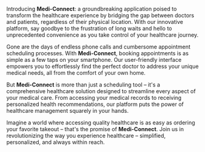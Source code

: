 Introducing **Medi-Connect**: a groundbreaking application poised to transform the healthcare experience by bridging the gap between doctors and patients, regardless of their physical location. With our innovative platform, say goodbye to the frustration of long waits and hello to unprecedented convenience as you take control of your healthcare journey.

Gone are the days of endless phone calls and cumbersome appointment scheduling processes. With **Medi-Connect**, booking appointments is as simple as a few taps on your smartphone. Our user-friendly interface empowers you to effortlessly find the perfect doctor to address your unique medical needs, all from the comfort of your own home.

But **Medi-Connect** is more than just a scheduling tool – it's a comprehensive healthcare solution designed to streamline every aspect of your medical care. From accessing your medical records to receiving personalized health recommendations, our platform puts the power of healthcare management squarely in your hands.

Imagine a world where accessing quality healthcare is as easy as ordering your favorite takeout – that's the promise of **Medi-Connect**. Join us in revolutionizing the way you experience healthcare – simplified, personalized, and always within reach.
